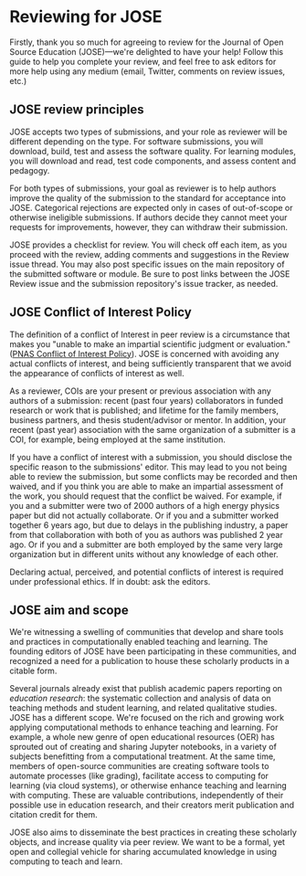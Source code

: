 Reviewing for JOSE
==================

Firstly, thank you so much for agreeing to review for the Journal of Open Source Education (JOSE)—we're delighted to have your help! Follow this guide to help you complete your review, and feel free to ask editors for more help using any medium (email, Twitter, comments on review issues, etc.)

## JOSE review principles

JOSE accepts two types of submissions, and your role as reviewer will be different depending on the type. For software submissions, you will download, build, test and assess the software quality. For learning modules, you will download and read, test code components, and assess content and pedagogy.

For both types of submissions, your goal as reviewer is to help authors improve the quality of the submission to the standard for acceptance into JOSE. Categorical rejections are expected only in cases of out-of-scope or otherwise ineligible submissions. If authors decide they cannot meet your requests for improvements, 
however, they can withdraw their submission.

JOSE provides a checklist for review. You will check off each item, as you proceed with the review, adding comments and suggestions in the Review issue thread. You may also post specific issues on the main repository of the submitted software or module. Be sure to post links between the JOSE Review issue and the submission repository's issue tracker, as needed.

## JOSE Conflict of Interest Policy

The definition of a conflict of Interest in peer review is a circumstance that makes you "unable to make an impartial scientific judgment or evaluation." ([PNAS Conflict of Interest Policy](http://www.pnas.org/site/authors/coi.xhtml)). JOSE is concerned with avoiding any actual conflicts of interest, and being sufficiently transparent that we avoid the appearance of conflicts of interest as well.

As a reviewer, COIs are your present or previous association with any authors of a submission: recent (past four years) collaborators in funded research or work that is published; and lifetime for the family members, business partners, and thesis student/advisor or mentor. In addition, your recent (past year) association with the same organization of a submitter is a COI, for example, being employed at the same institution.

If you have a conflict of interest with a submission, you should disclose the specific reason to the submissions' editor. This may lead to you not being able to review the submission, but some conflicts may be recorded and then waived, and if you think you are able to make an impartial assessment of the work, you should request that the conflict be waived. For example, if you and a submitter were two of 2000 authors of a high energy physics paper but did not actually collaborate. Or if you and a submitter worked together 6 years ago, but due to delays in the publishing industry, a paper from that collaboration with both of you as authors was published 2 year ago. Or if you and a submitter are both employed by the same very large organization but in different units without any knowledge of each other.

Declaring actual, perceived, and potential conflicts of interest is required under professional ethics. If in doubt: ask the editors.

## JOSE aim and scope

We're witnessing a swelling of communities that develop and share tools and practices in computationally enabled teaching and learning. The founding editors of JOSE have been participating in these communities, and recognized a need for a publication to house these scholarly products in a citable form.

Several journals already exist that publish academic papers reporting on _education research_: the systematic collection and analysis of data on teaching methods and student learning, and related qualitative studies. JOSE has a different scope. We're focused on the rich and growing work applying computational methods to enhance teaching and learning. For example, a whole new genre of open educational resources (OER) has sprouted out of creating and sharing Jupyter notebooks, in a variety of subjects benefitting from a computational treatment. At the same time, members of open-source communities are creating software tools to automate processes (like grading), facilitate access to computing for learning (via cloud systems), or otherwise enhance teaching and learning with computing. These are valuable contributions, independently of their possible use in education research, and their creators merit publication and citation credit for them.

JOSE also aims to disseminate the best practices in creating these scholarly objects, and increase quality via peer review. We want to be a formal, yet open and collegial vehicle for sharing accumulated knowledge in using computing to teach and learn.
